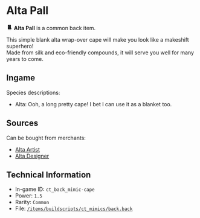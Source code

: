 # Alta Pall

<img src="https://raw.githubusercontent.com/Ceterai/Enternia/main/items/armors/alta/tier6/ceterai/legwear/icon.png" alt="Alta Pall icon" loading="lazy" height=16px width="auto" /> **Alta Pall** is a common back item.

This simple blank alta wrap-over cape will make you look like a makeshift superhero!  
Made from silk and eco-friendly compounds, it will serve you well for many years to come.

## Ingame

Species descriptions:

- Alta: Ooh, a long pretty cape! I bet I can use it as a blanket too.

## Sources

Can be bought from merchants:

- [Alta Artist](https://ceterai.github.io/MyEnternia/Wiki/AltaArtist)
- [Alta Designer](https://ceterai.github.io/MyEnternia/Wiki/AltaDesigner)

## Technical Information

- In-game ID: `ct_back_mimic-cape`
- Power: `1.5`
- Rarity: `Common`
- File: [`/items/buildscripts/ct_mimics/back.back`](https://github.com/Ceterai/Enternia/blob/main/items/buildscripts/ct_mimics/back.back)
